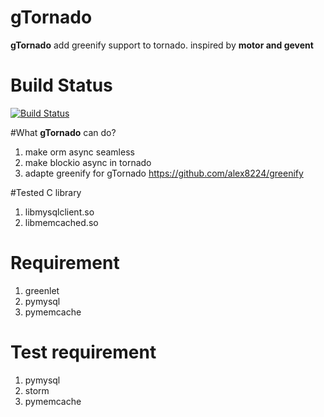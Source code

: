 # gTornado
**gTornado** add greenify support to tornado. inspired by **motor and gevent**

# Build Status
[![Build Status](https://travis-ci.org/alex8224/gtornado.svg?branch=master)](https://travis-ci.org/alex8224/gtornado)

#What **gTornado** can do?
1. make orm async seamless
2. make blockio async in tornado
3. adapte greenify for gTornado https://github.com/alex8224/greenify 

#Tested C library
1. libmysqlclient.so
2. libmemcached.so

# Requirement
1. greenlet
2. pymysql
3. pymemcache

# Test requirement
1. pymysql
2. storm
4. pymemcache
